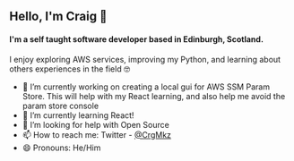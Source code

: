 ## Hello, I'm Craig 👋
#### I'm a self taught software developer based in Edinburgh, Scotland. 
I enjoy exploring AWS services, improving my Python, and learning about others experiences in the field 🤓

- 🔭 I’m currently working on creating a local gui for AWS SSM Param Store. This will help with my React learning, and also help me avoid the param store console
- 🌱 I’m currently learning React!
- 🤔 I’m looking for help with Open Source
- 📫 How to reach me: Twitter - [@CrgMkz](https://twitter.com/CrgMkz)
- 😄 Pronouns: He/Him
